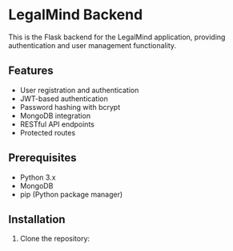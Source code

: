 # LegalMind Backend

This is the Flask backend for the LegalMind application, providing authentication and user management functionality.

## Features

- User registration and authentication
- JWT-based authentication
- Password hashing with bcrypt
- MongoDB integration
- RESTful API endpoints
- Protected routes

## Prerequisites

- Python 3.x
- MongoDB
- pip (Python package manager)

## Installation

1. Clone the repository:

